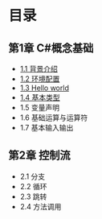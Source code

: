 # 目录

## 第1章 C#概念基础

* [1.1 背景介绍](chapter1/chapter1-1.md)
* [1.2 环境配置](chapter1/chapter1-2.md)
* [1.3 Hello world](chapter1/chapter1-3.md)
* [1.4 基本类型](chapter1/chapter1-4.md)
* 1.5 变量声明
* 1.6 基础运算与运算符
* 1.7 基本输入输出

## 第2章 控制流

* 2.1 分支
* 2.2 循环
* 2.3 跳转
* 2.4 方法调用
